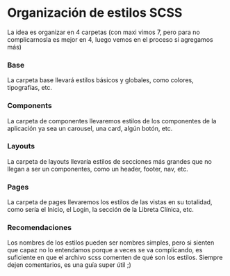 # Organización de estilos SCSS
La idea es organizar en 4 carpetas (con maxi vimos 7, pero para no complicarnosla es mejor en 4, luego vemos en el proceso si agregamos más)

### Base
La carpeta base llevará estilos básicos y globales, como colores, tipografías, etc.
### Components
La carpeta de componentes llevaremos estilos de los componentes de la aplicación ya sea un carousel, una card, algún botón, etc.
### Layouts
La carpeta de layouts llevaría estilos de secciones más grandes que no llegan a ser un componentes, como un header, footer, nav, etc.
### Pages
La carpeta de pages llevaremos los estilos de las vistas en su totalidad, como sería el Inicio, el Login, la sección de la Libreta Clínica, etc.

### Recomendaciones
Los nombres de los estilos pueden ser nombres simples, pero si sienten que capaz no lo entendamos porque a veces se va complicando, es suficiente en que el archivo scss comenten de qué son los estilos. Siempre dejen comentarios, es una guía super útil ;)